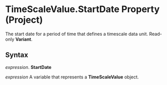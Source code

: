 
# TimeScaleValue.StartDate Property (Project)

The start date for a period of time that defines a timescale data unit. Read-only  **Variant**.


## Syntax

 _expression_. **StartDate**

 _expression_ A variable that represents a **TimeScaleValue** object.

